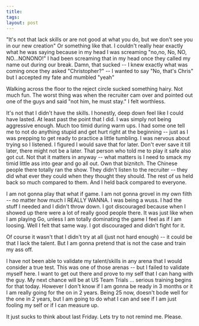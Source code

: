 ```yaml
---
title: 
tags: 
layout: post
---
```

"It's not that lack skills or are not good at what you do, but we don't see you in our new creation"  Or something like that.  I couldn't really hear exactly what he was saying because in my head I was screaming "no,no, No, NO, NO...NONONO!"  I had been screaming that in my head once they called my name out during our break.  Damn, that sucked -- I knew exactly what was coming once they asked "Christopher?" -- I wanted to say "No, that's Chris" but I accepted my fate and mumbled "yeah"



Walking across the floor to the reject circle sucked something hairy.  Not much fun. The worst thing was when the recruiter cam over and pointed out one of the guys and said "not him, he must stay."  I felt worthless.  



It's not that I didn't have the skills.  I honestly, deep down feel like I could have lasted.  At least past the point that I did.  I was simply not being aggressive enough.  Much too timid during warm ups.  I had some one tell me to not do anything stupid and get hurt right at the beginning -- just as I was prepping to get ready to practice a little tumbling.  I was nervous about trying so I listened.  I figured I would save that for later.  Don't ever save it till later, there might not be a later.  That person who told me to play it safe also got cut.  Not that it matters in anyway -- what matters is I need to smack my timid little ass into gear and go all out.  Own that biznitch.  The Chinese people there totally ran the show.  They didn't listen to the recruiter -- they did what ever they could when they thought they should.  The rest of us held back so much compared to them.  And I held back compared to everyone.



I am not gonna play that what if game.  I am not gonna grovel in my own filth -- no matter how much I REALLY WANNA.  I was being a wuss.  I had the stuff I needed and I didn't throw down.  I got discouraged because when I showed up there were a lot of really good people there.  It was just like when I am playing Go, unless I am totally dominating the game I feel as if I am loosing.  Well I felt that same way.  I got discouraged and didn't fight for it.  



Of course it wasn't that I didn't try at all (just not hard enough) -- it could be that I lack the talent.  But I am gonna pretend that is not the case and train my ass off.  



I have not been able to validate my talent/skills in any arena that I would consider a true test. This was one of those arenas -- but I failed to validate myself here.  I want to get out there and prove to my self that I can hang with the guy.  My next chance will be at US Team Trials ... serious training begins for that today.  However I don't know if I am gonna be ready in 3 months or it I am really going for the on in 2 years.  Being 25 now, doesn't bode well for the one in 2 years, but I am going to do what I can and see if I am just fooling my self or if I can measure up.



It just sucks to think about last Friday.  Lets try to not remind me.  Please.
